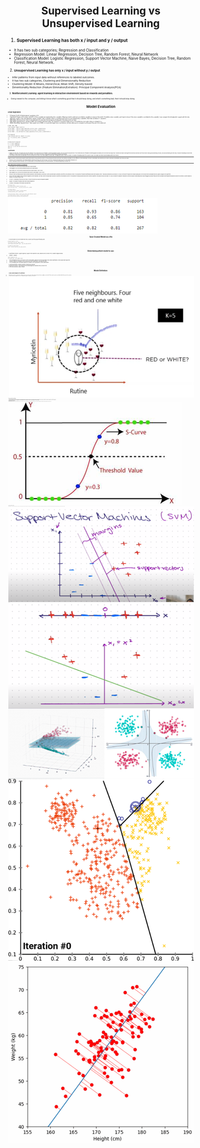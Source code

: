 <h1 align="center">Supervised Learning vs Unsupervised Learning</h1>

1. **<small>Supervised Learning has both x / input and y / output**<small>
- It has two sub categories; Regression and Classification
- Regression Model: Linear Regression, Decision Tree, Random Forest, Neural Network
- Classification Model: Logistic Regression, Support Vector Machine, Naive Bayes, Decision Tree, Random Forest, Neural Network.

2. **<small>Unsupervised Learning has only x / input without y / output**<small>
- Infer patterns from input data without references to labeled outcomes.
- It has two sub categories, Clustering and Dimensionality Reduction
- Clustering Model: K-Means, Hierarchical, Mean Shift, Density-based
- Dimentionality Reduction (Feature Elimination/Extration): Principal Component Analysis(PCA) 

3. **<small>Reinforcement Learning: agent learning in interactive environment based on rewards and penalities.**<small>
- Giving reward to the computer, and letting it know what's something good that it should keep doing, and what's something bad, that it should stop doing.

<h1 align="center">Model Evaluation</h1>

**<small>Linear Regression:**<small>
  - R-Square (Coeff of Determination): goodness of fit
  - Adjusted R-Square: 40% means only 40% of the y variable are explained by the x variables. Meaning I need to add more correlated x variables to improve the model. If I added a new x variable, and I want to know if this new x variable is correlated to the y variable, I can compare the old adjusted r square with the new adjusted r square. If the new adjusted r square is higher, then it indicates there is correlation and more of y are explained by x variables. Note that correlation != casuation.
  - MAE (Mean Absolute Error): Sum of all resdiuals/error, and take the average by dividing all of the data points we have.
  - MSE (Mean Squared Error): Similar to MAE, but instead of absolute value, we squared it. It punishes large errors in the prediction, but it gets tricky to compare to y.
  - RMSE (Root Mean Squared Error): Take square root of MSE, so it punishes large errors in prediction, but also allow you to compare to y because they are in the same unit.
```
# MAE, MSE, MAE  
from sklearn import metrics  
print('MAE:', metrics.mean_absolute_error(y_test, prediction))  
print('MSE:', metrics.mean_squared_error(y_test, prediction))  
print('MAE:', np.sqrt(metrics.mean_squared_error(y_test, prediction)))  

# R Squared  
from sklearn.metrics import r2_score  
r2 = r2_score(y_test, y_predict)  
r2  

# Adjusted R Squared  
k = x_test.shape[1]  
n = x_test.shape[0]  
adj_r2 = 1-(1-r2)*(n-1)/(n-k-1)  
adj_r2  
```

**<small>Classification:**<small>
1. Imagine you have class A for apples and class B for bananas. If your model avoid a lot of mistakes in predicting bananas as apples, then your model has high precision. If your model avoid lots of mistakes in predicting apples as bananas, then your model has a high recall. You want your model to aim high for both precision and recall. But if your model is really good at predicting one class, but sucks at predicting the other class, it would be misleading to look at them individually. F1 takes account both precision and recall, high F1 score means your model is doing a good job at predicting both apples and bananas.  
2. There might be some cases you might want to focus on precision over recall or vice versa. Imagine you have class A for aggressive cancer, class for no cancer. The stacks of misleading cancer for no cancer is high, so you want your model to avoid mistaking cancer as no cancer.
---  
Imagine you have 10 pictures and you want to predict which picture is dog, and which picture is not dog. Recall and Precision both have True Positive as numerator, the only difference is their denominator. Precision's denominator uses prediction as your base, and Recall's denominator uses truth as your base.
- Precision: out of 10 total pictures, your model predicted 7 pictures to be dog, but it turns out only 4 out of the 7 pictures are actually dog, this is true positive. Precision is 4/7.
- Recall: Think about truth as your base. Out of 10 total pictures, 6 of the pictures are dog. Out of those 6 pictures, 4 of them are actually dog. So recall is 4/6.
---  
https://www.youtube.com/watch?v=85dtiMz9tSo
- True Positive (TP): We correctly predicted that they do have disease.
- True Negative (TN): We correctly predicted that they don't have disease.
- False Positive (FP): We incorrectly predicted that they do have disease. (Type 1 error)
- False Negative (FN): We incorrectly predicted that they don't have disease. (Type 2 error)  

- Precision: When your false positive (falsely predicted positive) is more important, use precision. When a positive value is predicted, how often is the prediction correct? The proportion of positive identifications which were actually correct. Think about predictions as your base. Ex: Focus on Precision for Spam Filter because spam goes to the inbox are more acceptable than non-spam is caught by the spam filter.
- Recall: When false negative (falsely predicted negative) is more important, use recall. When the actual value is positive, how often is the prediction correct? The proportion of actual positives which were correctly classified. Think about truth as your base. Ex: Focus on Recall for Fraudulent Transaction Detector because normal transactions that are flagged as possible fraud are more acceptable than fraudulent transactions that are not detected. Another example is disease, you should increase recall.
- F1 Score: A combination of precision and recall. Consider this when you have an imbalanced dataset
- Support: The number of samples each metric was calculated on.
- Accuracy: The accuracy of the model in decimal form.
```
# Accuracy Score
from sklearn.metrics import accuracy_score  
print('Accuracy Score: ', accuracy_score(y_test, y_pred))  

# Confusion Matrix
from sklearn.metrics import confusion_matrix  
confusion_matrix(y_test, predictions)

# Check Precision, Recall, and F1-score using classification report  
from sklearn.metrics import classification_report  
print(classification_report(y_test,predictions))
```
![App Screenshot](https://github.com/HaomingChen1998/Portfolio-Project/blob/main/Learning%20Note/Photo/Log%20Evaluation.png)

<h1 align="center">Save Created Model as a file</h1>

1. You don't want to re-run the model every time, so save it as a file using the following code:
```
# Export model as a file  
from sklearn.externals import joblib  
joblib.dump(created_model_name, 'new_file_name.joblib')
 
# Loading the model again
model = joblib.load('new_file_name.joblib')
```

<h1 align="center">Determining which model to use:</h1>

1. Classification Problem: (Logistic regression, Support Vector Machines (SVM), Random Forest, Decision Tree, k-Nearest Neighbors/KNN):
- Seaborn -> pairplot  
```
import seaborn as sns  
sns.pairplot(df, hue='TARGET CLASS')
```
- If not overlapped too much, use Decision Tree for small dataset, Random Forest for large dataset (Non-linear Classification), these usually take longer time.
- If almost completely overlapped, then use KNN (Non-linear Classification), KNN takes less time.
- If not overlapping, and I can draw a stright line in between, then log regression (Linear classification)
2. Clustering problems: K-Means Clustering, Hierarchical Clustering
3. Regression problems: Linear Regression, Polynomial Regression, Random Forest, Decision Tree
4. Time Series problems: ARIMA, Prophet

<h1 align="center">Model Definition:</h1>

1. **<small>KNN (K-Nearest Neighbors) for Classification**<small>
- Classifies the new data or case based on a similarity measure. It is mostly used to classifies a data point based on how its neighbours are classified. It looks at what's around you, and take the label of the majority that's around you.
- K stands for how many neighbors do we use to judge what the label is. Usually we use 3 or 5 for k.  
![App Screenshot](https://github.com/HaomingChen1998/Portfolio-Project/blob/main/Learning%20Note/Photo/KNN.png)
2. **<small>Naive Bayes for Classification**<small>
-  It describes the probability of an event occurring based on prior knowledge of conditions that might be related to the event. We assume the features are independent of each other which simplifies the calculations, making it a fast and efficient algorithm.
- By ignoring relationships among words, it has high bias. Since it works well in practice, it has low variance. It's often used in identifing Spam vs Normal messages.
3. **<small>Logistic Regression for Classification**<small>
- Used for binary classification problems, where the goal is to predict a binary outcome (e.g. yes or no, true or false, 0 or 1) based on a set of input features. It works by modeling the probability of the binary outcome as a function of the input features using a logistic function, which maps any input value to a value between 0 and 1.
![App Screenshot](https://github.com/HaomingChen1998/Portfolio-Project/blob/main/Learning%20Note/Photo/Log.png)  
4. **<small>SVM (Support Vector Machines) for Classification**<small>
- Finding the optimal hyperplane (i.e. decision boundary) that separates the data into different classes. The hyperplane is chosen such that it maximizes the margin, which is the distance between the hyperplane and the closest data points from each class. SVM can be used for both linearly separable and non-linearly separable data by using different types of kernels that transform the data into a higher dimensional space where it can be linearly separated. SVM is a popular machine learning algorithm due to its ability to handle high-dimensional data, handle non-linear decision boundaries, and its ability to avoid overfitting.
![App Screenshot](https://github.com/HaomingChen1998/Portfolio-Project/blob/main/Learning%20Note/Photo/SVM.png)
Different Dimensions:
![App Screenshot](https://github.com/HaomingChen1998/Portfolio-Project/blob/main/Learning%20Note/Photo/SVM%20different%20dimension.png)
![App Screenshot](https://github.com/HaomingChen1998/Portfolio-Project/blob/main/Learning%20Note/Photo/SVM%20Dimension.gif)  
5. **<small>K-Means Clustering for Classification (Unsupervised Learning without Label / y)**<small>
- Used for clustering data points into groups based on their similarity. The algorithm works by first randomly initializing K cluster centers, where K is the number of clusters desired. Then, for each data point, the algorithm assigns it to the nearest cluster center based on its distance to that center. After all data points are assigned to a cluster, the algorithm updates the cluster centers to be the mean of all the data points in that cluster. The algorithm then iteratively repeats this process of assigning data points to clusters and updating cluster centers until convergence is reached, where the assignment of data points to clusters no longer changes. The result is K clusters of data points that are similar to each other and dissimilar to data points in other clusters. K-means is commonly used for customer segmentation, image segmentation, and anomaly detection.  
![App Screenshot](https://github.com/HaomingChen1998/Portfolio-Project/blob/main/Learning%20Note/Photo/K%20Means.gif)
6. **<small>PCA (Principal Component Analysis), (Unsupervised Learning without Label / y)**<small>
- It is a technique used for dimensionality reduction in machine learning. The goal of PCA is to reduce the number of features in a dataset while retaining as much of the variation in the data as possible.
- PCA works by identifying the directions in which the data varies the most, known as the principal components. It then projects the data onto these principal components, creating a new set of features that capture most of the variation in the original data. The new features are linear combinations of the original features, so they are uncorrelated with each other.
![App Screenshot](https://github.com/HaomingChen1998/Portfolio-Project/blob/main/Learning%20Note/Photo/PCA.gif)
